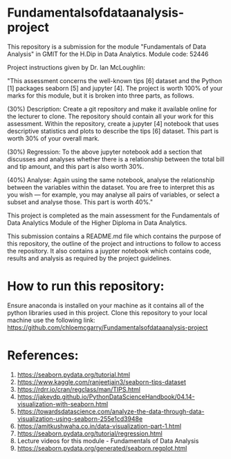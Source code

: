 # Fundamentalsofdataanalysis-project

This repository is a submission for the module "Fundamentals of Data Analysis" in GMIT for the H.Dip in Data Analytics.
Module code: 52446



Project instructions given by Dr. Ian McLoughlin:

"This assessment concerns the well-known tips [6] dataset and the Python [1] packages seaborn [5] and jupyter [4]. The project is worth 100% of your marks for this module, but it is broken into three parts, as follows. 


(30%) Description: Create a git repository and make it available online for the lecturer to clone. The repository should contain all your work for this assessment. Within the repository, create a jupyter [4] notebook that uses descriptive statistics and plots to describe the tips [6] dataset. This part is worth 30% of your overall mark. 


(30%) Regression: To the above jupyter notebook add a section that discusses and analyses whether there is a relationship between the total bill and tip amount, and this part is also worth 30%.


(40%) Analyse: Again using the same notebook, analyse the relationship between the variables within the dataset. You are free to interpret this as you wish — for example, you may analyse all pairs of variables, or select a subset and analyse those. This part is worth 40%."



This project is completed as the main assessment for the Fundamentals of Data Analytics Module of the Higher Diploma in Data Analytics.


This submission contains a README.md file which contains the purpose of this repository, the outline of the project and intructions to follow to access the repository. It also contains a juypter notebook which contains code, results and analysis as required by the project guidelines.


# How to run this repository:
Ensure anaconda is installed on your machine as it contains all of the python libraries used in this project.
Clone this repository to your local machine use the following link: https://github.com/chloemcgarry/Fundamentalsofdataanalysis-project

# References:

1. https://seaborn.pydata.org/tutorial.html
2. https://www.kaggle.com/ranjeetjain3/seaborn-tips-dataset
3. https://rdrr.io/cran/regclass/man/TIPS.html
4. https://jakevdp.github.io/PythonDataScienceHandbook/04.14-visualization-with-seaborn.html
5. https://towardsdatascience.com/analyze-the-data-through-data-visualization-using-seaborn-255e1cd3948e
6. https://amitkushwaha.co.in/data-visualization-part-1.html
7. https://seaborn.pydata.org/tutorial/regression.html
8. Lecture videos for this module - Fundamentals of Data Analysis
9. https://seaborn.pydata.org/generated/seaborn.regplot.html

